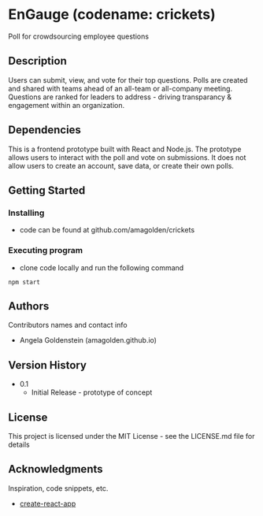 # EnGauge (codename: crickets)

Poll for crowdsourcing employee questions 

## Description

Users can submit, view, and vote for their top questions. Polls are created and shared with teams ahead of an all-team or all-company meeting. Questions are ranked for leaders to address - driving transparancy & engagement within an organization.

## Dependencies

This is a frontend prototype built with React and Node.js. The prototype allows users to interact with the poll and vote on submissions. It does not allow users to create an account, save data, or create their own polls.

## Getting Started

### Installing

* code can be found at github.com/amagolden/crickets

### Executing program

* clone code locally and run the following command
```
npm start
```

## Authors

Contributors names and contact info

* Angela Goldenstein (amagolden.github.io)

## Version History

* 0.1
    * Initial Release - prototype of concept

## License

This project is licensed under the MIT License - see the LICENSE.md file for details

## Acknowledgments

Inspiration, code snippets, etc.
* [create-react-app](create-react-app.dev)